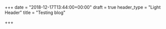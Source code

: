 +++
date = "2018-12-17T13:44:00+00:00"
draft = true
header_type = "Light Header"
title = "Testing blog"

+++
